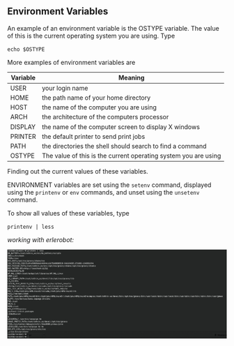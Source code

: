 
## Environment Variables

An example of an environment variable is the OSTYPE variable. The value of this is the current operating system you are using. Type

```
echo $OSTYPE
```

More examples of environment variables are

| **Variable** | **Meaning** |
|---------------|---------------|
|USER |your login name|
|HOME |the path name of your home directory|
|HOST| the name of the computer you are using|
|ARCH |the architecture of the computers processor|
|DISPLAY |the name of the computer screen to display X windows|
|PRINTER |the default printer to send print jobs|
|PATH |the directories the shell should search to find a command|
|OSTYPE|The value of this is the current operating system you are using|

Finding out the current values of these variables.

ENVIRONMENT variables are set using the `setenv` command, displayed using the `printenv` or `env` commands, and unset using the `unsetenv` command.

To show all values of these variables, type

```
printenv | less
```

*working with erlerobot:*

![environment_variables](img8/11_Fotor.jpg)



